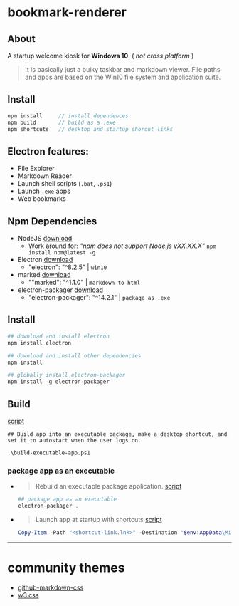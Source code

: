 # bookmark-renderer

## About
A startup welcome kiosk for **Windows 10**. ( *not cross platform* )

> It is basically just a bulky taskbar and markdown viewer. File paths and apps are based on the Win10 file system and application suite.

## Install
```js
npm install     // install dependences
npm build       // build as a .exe
npm shortcuts   // desktop and startup shorcut links
```

## Electron features:

* File Explorer
* Markdown Reader
* Launch shell scripts (```.bat```, ```.ps1```)
* Launch ```.exe``` apps
* Web bookmarks

## Npm Dependencies

* NodeJS [download]( https://nodejs.org )
    * Work around for: *"npm does not support Node.js vXX.XX.X"* ```npm install npm@latest -g```
* Electron [download]( https://www.electronjs.org/ )
    * "electron": "^8.2.5" | ```win10```
* marked [download]( https://www.npmjs.com/package/marked )
    * ""marked": "^1.1.0" | ```markdown to html```
* electron-packager [download]( https://www.npmjs.com/package/electron-packager )
    * "electron-packager": "^14.2.1" | ```package as .exe```

## Install

```ps1
## download and install electron
npm install electron

## download and install other dependencies
npm install

## globally install electron-packager
npm install -g electron-packager
```
## Build

[script]( build-executable-app.ps1 )
```PS1
## Build app into an executable package, make a desktop shortcut, and set it to autostart when the user logs on.

.\build-executable-app.ps1
```

### package app as an executable

* > Rebuild an executable package application. [script]( build-executable-app.ps1 )
    ```ps1
    ## package app as an executable
    electron-packager .
    ```
* > Launch app at startup with shortcuts [script]( build-executable-app.ps1 )
    ```ps1
    Copy-Item -Path "<shortcut-link.lnk>" -Destination "$env:AppData\Microsoft\Windows\Start Menu\Programs\Startup"
    ```
---

# community themes

* [github-markdown-css]( https://github.com/sindresorhus/github-markdown-css )
* [w3.css](https://www.w3schools.com/w3css/w3css_color_themes.asp)
